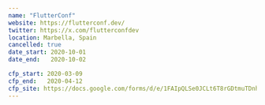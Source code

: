 ```yaml
---
name: "FlutterConf"
website: https://flutterconf.dev/
twitter: https://x.com/flutterconfdev
location: Marbella, Spain
cancelled: true
date_start: 2020-10-01
date_end:   2020-10-02

cfp_start: 2020-03-09 
cfp_end:   2020-04-12  
cfp_site: https://docs.google.com/forms/d/e/1FAIpQLSe0JCLt6T8rGDtmuTDnhhLs-sGdk0AIjSvqo0IkPc_c1giUAw/viewform
---
```

